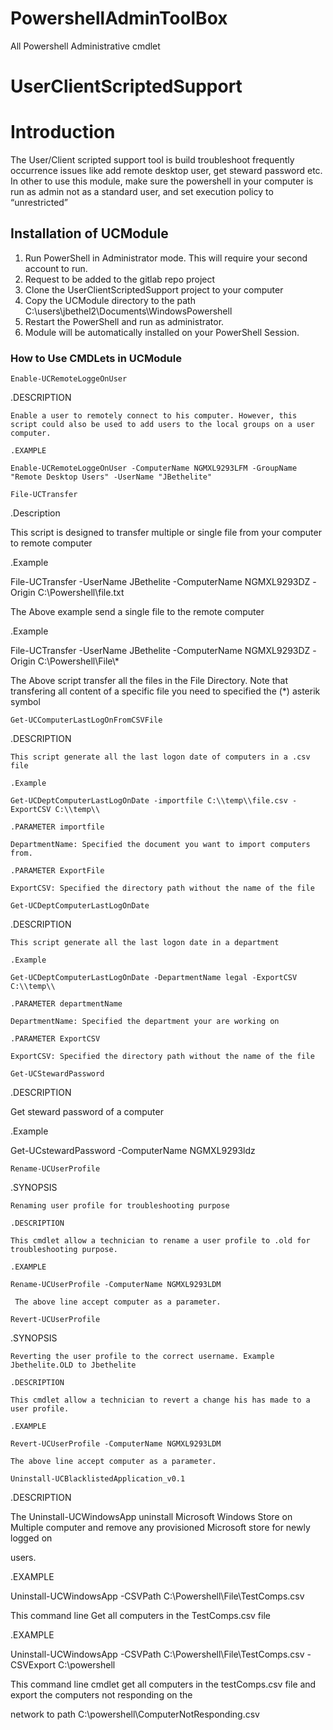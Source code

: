 # PowershellAdminToolBox
All Powershell Administrative cmdlet
# UserClientScriptedSupport
# Introduction

 The User/Client scripted support tool is build troubleshoot frequently occurrence issues like add remote desktop user, get steward password etc. In other to use this module, make sure the powershell in your computer is run as admin not as a standard user, and set execution policy to “unrestricted”

##  Installation of UCModule

1. Run PowerShell in Administrator mode. This will require your second account to run.
2. Request to be added to the gitlab repo project
3. Clone the UserClientScriptedSupport project to your computer
4. Copy the UCModule directory to the path C:\\users\\jbethel2\\Documents\\WindowsPowershell
5. Restart the PowerShell and run as administrator.
6. Module will be automatically installed on your PowerShell Session.

### How to Use CMDLets in UCModule

```
Enable-UCRemoteLoggeOnUser
```

.DESCRIPTION

    Enable a user to remotely connect to his computer. However, this script could also be used to add users to the local groups on a user computer.

    .EXAMPLE

    Enable-UCRemoteLoggeOnUser -ComputerName NGMXL9293LFM -GroupName "Remote Desktop Users" -UserName "JBethelite"

```
File-UCTransfer
```

.Description

This script is designed to transfer multiple or single file from your computer to remote computer

.Example

File-UCTransfer -UserName JBethelite -ComputerName NGMXL9293DZ -Origin C:\\Powershell\\file.txt

The Above example send a single file to the remote computer

.Example

File-UCTransfer -UserName JBethelite -ComputerName NGMXL9293DZ -Origin C:\\Powershell\\File\\\*

The Above script transfer all the files in the File Directory. Note that transfering all content of a specific file you need to specified the (\*) asterik symbol

```
Get-UCComputerLastLogOnFromCSVFile
```

.DESCRIPTION

    This script generate all the last logon date of computers in a .csv file

    .Example

    Get-UCDeptComputerLastLogOnDate -importfile C:\\temp\\file.csv -ExportCSV C:\\temp\\

    .PARAMETER importfile

    DepartmentName: Specified the document you want to import computers from.

    .PARAMETER ExportFile

    ExportCSV: Specified the directory path without the name of the file

```
Get-UCDeptComputerLastLogOnDate
```

.DESCRIPTION

    This script generate all the last logon date in a department

    .Example

    Get-UCDeptComputerLastLogOnDate -DepartmentName legal -ExportCSV C:\\temp\\

    .PARAMETER departmentName

    DepartmentName: Specified the department your are working on

    .PARAMETER ExportCSV

    ExportCSV: Specified the directory path without the name of the file

```
Get-UCStewardPassword
```

.DESCRIPTION

Get steward password of a computer

.Example

Get-UCstewardPassword -ComputerName NGMXL9293ldz

```
Rename-UCUserProfile
```

.SYNOPSIS

    Renaming user profile for troubleshooting purpose

    .DESCRIPTION

    This cmdlet allow a technician to rename a user profile to .old for troubleshooting purpose. 

    .EXAMPLE

    Rename-UCUserProfile -ComputerName NGMXL9293LDM

     The above line accept computer as a parameter.

```
Revert-UCUserProfile
```

.SYNOPSIS

    Reverting the user profile to the correct username. Example Jbethelite.OLD to Jbethelite

    .DESCRIPTION

    This cmdlet allow a technician to revert a change his has made to a user profile. 

    .EXAMPLE

    Revert-UCUserProfile -ComputerName NGMXL9293LDM

    The above line accept computer as a parameter.

```
Uninstall-UCBlacklistedApplication_v0.1
```

.DESCRIPTION

The Uninstall-UCWindowsApp uninstall Microsoft Windows Store on Multiple computer and remove any provisioned Microsoft store for newly logged on 

users.

.EXAMPLE

Uninstall-UCWindowsApp -CSVPath C:\\Powershell\\File\\TestComps.csv

This command line Get all computers in the TestComps.csv file

.EXAMPLE

Uninstall-UCWindowsApp -CSVPath C:\\Powershell\\File\\TestComps.csv -CSVExport C:\\powershell

This command line cmdlet get all computers in the testComps.csv file and export the computers not responding on the 

network to path C:\\powershell\\ComputerNotResponding.csv
